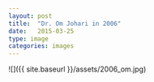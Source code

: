 ```yaml
---
layout: post
title:  "Dr. Om Johari in 2006"
date:   2015-03-25
type: image
categories: images
---
```


![]({{ site.baseurl }}/assets/2006_om.jpg)
